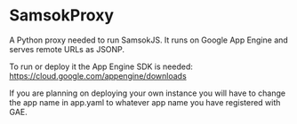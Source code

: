 SamsokProxy
===========

A Python proxy needed to run SamsokJS. It runs on Google App Engine and serves remote URLs as JSONP.

To run or deploy it the App Engine SDK is needed: https://cloud.google.com/appengine/downloads

If you are planning on deploying your own instance you will have to change the app name in app.yaml to whatever app name you have registered with GAE.
